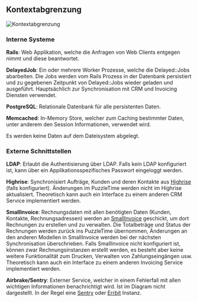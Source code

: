 ## Kontextabgrenzung

![Kontextabgrenzung](kontextabgrenzung.png)

### Interne Systeme

**Rails**: Web Applikation, welche die Anfragen von Web Clients entgegen nimmt und diese beantwortet.

**DelayedJob**: Ein oder mehrere Worker Prozesse, welche die Delayed::Jobs abarbeiten.
Die Jobs werden vom Rails Prozess in der Datenbank persistiert und zu gegebenen Zeitpunkt
von Delayed::Jobs wieder geladen und ausgeführt. Hauptsächlich zur Synchronisation mit
CRM und Invoicing Diensten verwendet.

**PostgreSQL**: Relationale Datenbank für alle persistenten Daten.

**Memcached**: In-Memory Store, welcher zum Caching bestimmter Daten,
 unter anderem den Session Informationen, verwendet wird.

Es werden keine Daten auf dem Dateisystem abgelegt.


### Externe Schnittstellen

**LDAP**: Erlaubt die Authentisierung über LDAP. Falls kein LDAP konfiguriert ist, kann über ein
 Applikationsspezifisches Passwort eingeloggt werden.

**Highrise**: Synchronisiert Aufträge, Kunden und deren Kontakte aus
 [Highrise](https://highrisehq.com) (falls konfiguriert).
 Änderungen im PuzzleTime werden nicht im Highrise aktualisiert.
 Theoretisch kann auch ein Interface zu einem anderen CRM Service implementiert werden.

**SmallInvoice**: Rechnungsdaten mit allen benötigten Daten (Kunden, Kontakte, Rechnungsadressen)
 werden an [SmallInvoice](https://www.smallinvoice.ch) geschickt, um dort Rechnungen zu erstellen
 und zu verwalten.
 Die Totalbeträge und Status der Rechnungen werden zurück ins PuzzleTime übernommen,
 Änderungen an den anderen Modellen in SmallInvoice werden bei der nächsten Synchronisation
 überschrieben.
 Falls SmallInvoice nicht konfiguriert ist, können zwar Rechnungsinstanzen erstellt
 werden, es besteht aber keine weitere Funktionalität zum Drucken, Verwalten von Zahlungseingängen usw.
 Theoretisch kann auch ein Interface zu einem anderen Invoicing Service implementiert werden.

**Airbrake/Sentry**: Externer Service, welcher in einem Fehlerfall mit allen wichtigen Informationen
 benachrichtigt wird. Ist im Diagram nicht dargestellt. In der Regel eine [Sentry](https://sentry.io/)
 oder [Errbit](http://errbit.github.io/errbit/) Instanz.